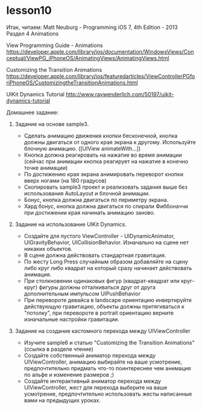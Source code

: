 # lesson10

Итак, читаем:
Matt Neuburg - Programming iOS 7, 4th Edition - 2013 Раздел 4 Animations

View Programming Guide - Animations
https://developer.apple.com/library/ios/documentation/WindowsViews/Conceptual/ViewPG_iPhoneOS/AnimatingViews/AnimatingViews.html

Customizing the Transition Animations
https://developer.apple.com/library/ios/featuredarticles/ViewControllerPGforiPhoneOS/CustomizingtheTransitionAnimations.html

UIKit Dynamics Tutorial
http://www.raywenderlich.com/50197/uikit-dynamics-tutorial

Домашнее задание:

1. Задание на основе sample3.
    - Сделать анимацию движения кнопки бесконечной, кнопка должны двигаться от одного края экрана к другому. Используйте блочную анимацию. ([UIView animateWith...])
    - Кнопка должна реагировать на нажатие во время анимации (сейчас при анимации кнопка реагирует на нажатие в конечно точке анимации)
    - По достижению края экрана анимировать переворот кнопки вверх ногами (на 180 градусов)
    - Скопировать sample3 проект и реализовать задания выше без использования AutoLayout и блочной анимации.
    - Бонус, кнопка должна двигаться по периметру экрана.
    - Хард бонус, кнопка должна двигаться по спирали Фиббоначчи при достижении края начинать анимацию заново.
2. Задание на использование UIKit Dynamics.
    - Создайте для пустого ViewController - UIDynamicAnimator, UIGravityBehavior, UICollisionBehavior. Изначально на сцене нет никаких объектов.
    - В сцене должна действовать стандартная гравитация.
    - По жесту Long Press случайным образом добавляйте на сцену либо круг либо квадрат на который сразу начинает действовать анимация.
    - При столкновении одинаковых фигур (квадрат-квадрат или круг-круг) фигуры должны отталкиваться друг от друга дополнительным импульсом UIPushBehavior
    - При перевороте девайса в landscape ориентацию инвертируйте действующую гравитацию, объекты должны притягиваться к "потолку", при перевороте в portrait ориентацию верните изначальные настройки гравитации.
    
3. Задание на создание кастомного перехода между UIViewController
    - Изучите sample6 и статью "Customizing the Transition Animations" (ссылка в разделе чтение)
    - Создайте собственный аниматор перехода между UIViewController, анимацию выбирайте на ваше усмотрение, предпочтительно придмать что-то поинтереснее чем анимация по альфе и изменение размеров ;)
    - Создайте интерактивный аниматор перехода между UIViewController, жест для перехода выберите на ваше усмотрение, предпочтительно использовать жесты написанные вами на предыдущих уроках.
